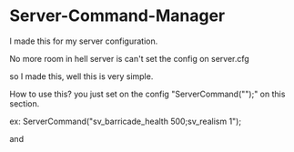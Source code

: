 # Server-Command-Manager
I made this for my server configuration.

No more room in hell server is can't set the config on server.cfg

so I made this, well this is very simple.

How to use this?
you just set on the config
"ServerCommand("");"
on this section.

ex: ServerCommand("sv_barricade_health 500;sv_realism 1");

and 
